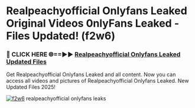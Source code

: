 # Realpeachyofficial Onlyfans Leaked Original Videos 0nlyFans Leaked - Files Updated! (f2w6)

<h3>🔴 CLICK HERE 🌐==►► <a href="https://tinyurl.com/3hn5wdd3" rel="nofollow">Realpeachyofficial Onlyfans Leaked Updated Files</a></h3>

Get Realpeachyofficial Onlyfans Leaked and all content. Now you can access all videos and pictures of Realpeachyofficial Onlyfans Leaked. New Updated Files 2025!

[![f2w6](https://i.imgur.com/4HnBqBT.gif)](https://tinyurl.com/3hn5wdd3)
realpeachyofficial onlyfans leaks